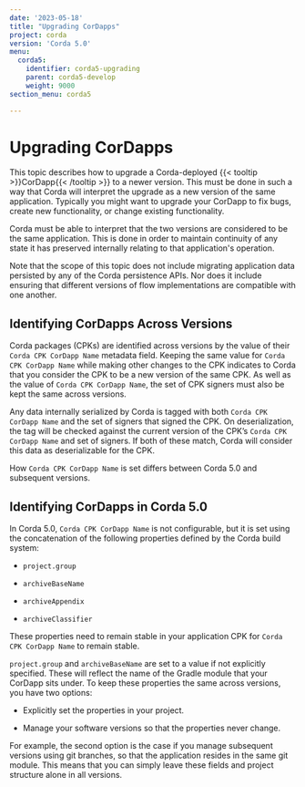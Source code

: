 ```yaml
---
date: '2023-05-18'
title: "Upgrading CorDapps"
project: corda
version: 'Corda 5.0'
menu:
  corda5:
    identifier: corda5-upgrading
    parent: corda5-develop
    weight: 9000
section_menu: corda5

---
```


# Upgrading CorDapps

This topic describes how to upgrade a Corda-deployed {{< tooltip >}}CorDapp{{< /tooltip >}} to a newer version. This must be done in such a way that Corda will interpret the upgrade as a new version of the same application. Typically you might want to upgrade your CorDapp to fix bugs, create new functionality, or change existing functionality. 

Corda must be able to interpret that the two versions are considered to be the same application. This is done in order to maintain continuity of any state it has preserved internally relating to that application's operation.

Note that the scope of this topic does not include migrating application data persisted by any of the Corda persistence APIs. Nor does it include ensuring that different versions of flow implementations are compatible with one another.

## Identifying CorDapps Across Versions

Corda packages (CPKs) are identified across versions by the value of their `Corda CPK CorDapp Name` metadata field. Keeping the same value for `Corda CPK CorDapp Name` while making other changes to the CPK indicates to Corda that you consider the CPK to be a new version of the same CPK. As well as the value of  `Corda CPK CorDapp Name`, the set of CPK signers must also be kept the same across versions.

Any data internally serialized by Corda is tagged with both `Corda CPK CorDapp Name` and the set of signers that signed the CPK. On deserialization, the tag will be checked against the current version of the CPK’s `Corda CPK CorDapp Name` and set of signers. If both of these match, Corda will consider this data as deserializable for the CPK.

How `Corda CPK CorDapp Name` is set differs between Corda 5.0 and subsequent versions.

## Identifying CorDapps in Corda 5.0

In Corda 5.0, `Corda CPK CorDapp Name` is not configurable, but it is set using the concatenation of the following properties defined by the Corda build system:

* `project.group`

* `archiveBaseName`

* `archiveAppendix`

* `archiveClassifier`

These properties need to remain stable in your application CPK for `Corda CPK CorDapp Name` to remain stable.

`project.group` and `archiveBaseName` are set to a value if not explicitly specified. These  will reflect the name of the Gradle module that your CorDapp sits under. To keep these properties the same across versions, you have two options:

* Explicitly set the properties in your project.

* Manage your software versions so that the properties never change. 

For example, the second option is the case if you manage subsequent versions using git branches, so that the application resides in the same git module. This means that you can simply leave these fields and project structure alone in all versions.